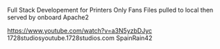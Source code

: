 Full Stack Developement for Printers Only Fans
Files pulled to local then served by onboard Apache2

https://www.youtube.com/watch?v=a3N5yzbDJyc
1728studiosyoutube.1728studios.com
SpainRain42
